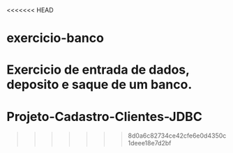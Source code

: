 <<<<<<< HEAD
# exercicio-banco
Exercicio de entrada de dados, deposito e saque de um banco.
=======
# Projeto-Cadastro-Clientes-JDBC
>>>>>>> 8d0a6c82734ce42cfe6e0d4350c1deee18e7d2bf
